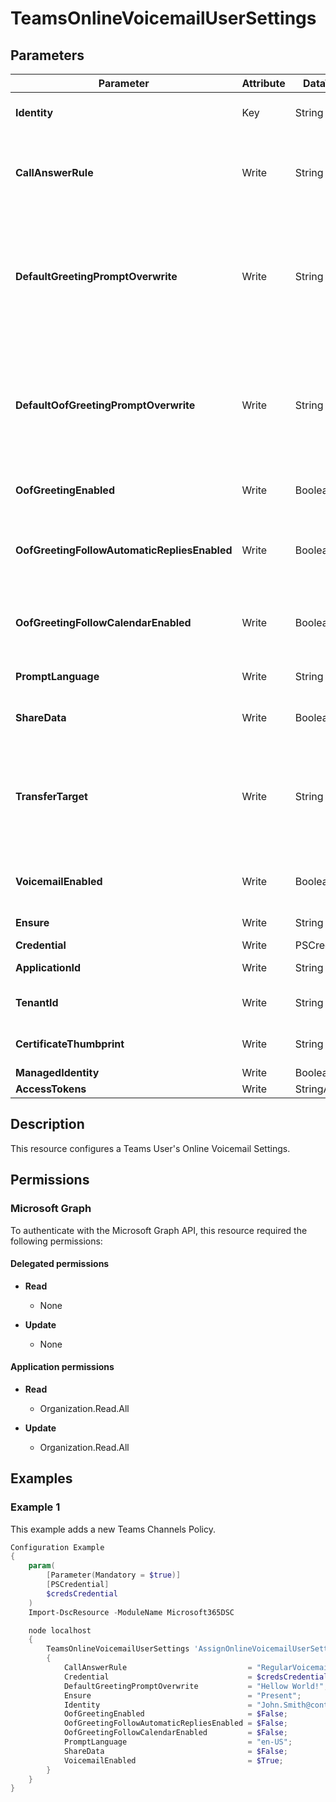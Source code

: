 ﻿# TeamsOnlineVoicemailUserSettings

## Parameters

| Parameter | Attribute | DataType | Description | Allowed Values |
| --- | --- | --- | --- | --- |
| **Identity** | Key | String | The Identity parameter represents the ID of the specific user in your organization; this can be either a SIP URI or an Object ID. | |
| **CallAnswerRule** | Write | String | The CallAnswerRule parameter represents the value of the call answer rule, which can be any of the following: DeclineCall, PromptOnly, PromptOnlyWithTransfer, RegularVoicemail, VoicemailWithTransferOption. | `DeclineCall`, `PromptOnly`, `PromptOnlyWithTransfer`, `RegularVoicemail`, `VoicemailWithTransferOption` |
| **DefaultGreetingPromptOverwrite** | Write | String | The DefaultGreetingPromptOverwrite parameter represents the contents that overwrite the default normal greeting prompt. If the user's normal custom greeting is not set and DefaultGreetingPromptOverwrite is not empty, the voicemail service will play this overwrite greeting instead of the default normal greeting in the voicemail deposit scenario. | |
| **DefaultOofGreetingPromptOverwrite** | Write | String | The DefaultOofGreetingPromptOverwrite parameter represents the contents that overwrite the default out-of-office greeting prompt. If the user's out-of-office custom greeting is not set and DefaultOofGreetingPromptOverwrite is not empty, the voicemail service will play this overwrite greeting instead of the default out-of-office greeting in the voicemail deposit scenario. | |
| **OofGreetingEnabled** | Write | Boolean | The OofGreetingEnabled parameter represents whether to play out-of-office greeting in voicemail deposit scenario. | |
| **OofGreetingFollowAutomaticRepliesEnabled** | Write | Boolean | The OofGreetingFollowAutomaticRepliesEnabled parameter represents whether to play out-of-office greeting in voicemail deposit scenario when user set automatic replies in Outlook. | |
| **OofGreetingFollowCalendarEnabled** | Write | Boolean | The OofGreetingFollowCalendarEnabled parameter represents whether to play out-of-office greeting in voicemail deposit scenario when user set out-of-office in calendar. | |
| **PromptLanguage** | Write | String | The PromptLanguage parameter represents the language that is used to play voicemail prompts. | |
| **ShareData** | Write | Boolean | Specifies whether voicemail and transcription data is shared with the service for training and improving accuracy. | |
| **TransferTarget** | Write | String | The TransferTarget parameter represents the target to transfer the call when call answer rule set to PromptOnlyWithTransfer or VoicemailWithTransferOption. Value of this parameter should be a SIP URI of another user in your organization. For user with Enterprise Voice enabled, a valid telephone number could also be accepted as TransferTarget. | |
| **VoicemailEnabled** | Write | Boolean | The VoicemailEnabled parameter represents whether to enable voicemail service. If set to $false, the user has no voicemail service. | |
| **Ensure** | Write | String | Present ensures the policy exists, absent ensures it is removed. | `Present`, `Absent` |
| **Credential** | Write | PSCredential | Credentials of the Teams Global Admin. | |
| **ApplicationId** | Write | String | Id of the Azure Active Directory application to authenticate with. | |
| **TenantId** | Write | String | Name of the Azure Active Directory tenant used for authentication. Format contoso.onmicrosoft.com | |
| **CertificateThumbprint** | Write | String | Thumbprint of the Azure Active Directory application's authentication certificate to use for authentication. | |
| **ManagedIdentity** | Write | Boolean | Managed ID being used for authentication. | |
| **AccessTokens** | Write | StringArray[] | Access token used for authentication. | |


## Description

This resource configures a Teams User's Online Voicemail Settings.

## Permissions

### Microsoft Graph

To authenticate with the Microsoft Graph API, this resource required the following permissions:

#### Delegated permissions

- **Read**

    - None

- **Update**

    - None

#### Application permissions

- **Read**

    - Organization.Read.All

- **Update**

    - Organization.Read.All

## Examples

### Example 1

This example adds a new Teams Channels Policy.

```powershell
Configuration Example
{
    param(
        [Parameter(Mandatory = $true)]
        [PSCredential]
        $credsCredential
    )
    Import-DscResource -ModuleName Microsoft365DSC

    node localhost
    {
        TeamsOnlineVoicemailUserSettings 'AssignOnlineVoicemailUserSettings'
        {
            CallAnswerRule                           = "RegularVoicemail";
            Credential                               = $credsCredential;
            DefaultGreetingPromptOverwrite           = "Hellow World!";
            Ensure                                   = "Present";
            Identity                                 = "John.Smith@contoso.com";
            OofGreetingEnabled                       = $False;
            OofGreetingFollowAutomaticRepliesEnabled = $False;
            OofGreetingFollowCalendarEnabled         = $False;
            PromptLanguage                           = "en-US";
            ShareData                                = $False;
            VoicemailEnabled                         = $True;
        }
    }
}
```

